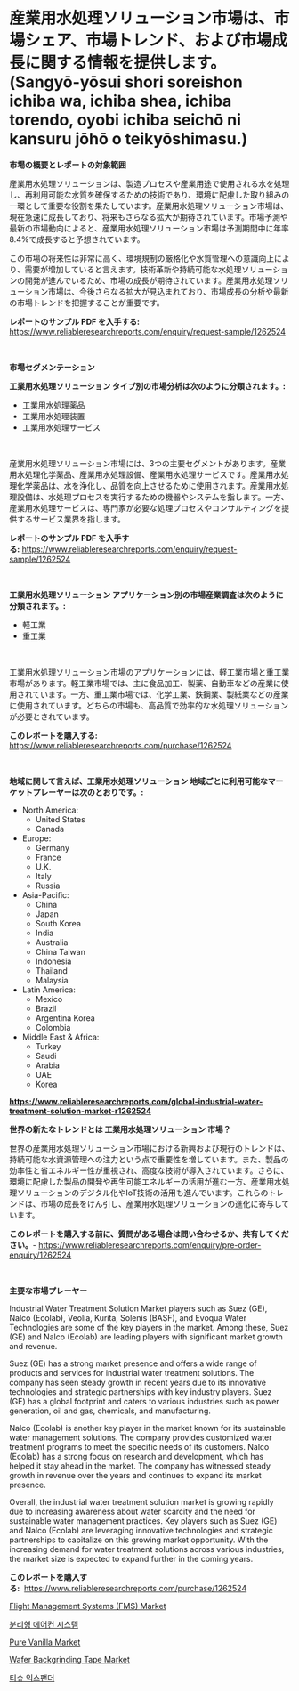 <p><h1>産業用水処理ソリューション市場は、市場シェア、市場トレンド、および市場成長に関する情報を提供します。 (Sangyō-yōsui shori soreishon ichiba wa, ichiba shea, ichiba torendo, oyobi ichiba seichō ni kansuru jōhō o teikyōshimasu.)</h1></p><p><strong>市場の概要とレポートの対象範囲</strong></p>
<p><p>産業用水処理ソリューションは、製造プロセスや産業用途で使用される水を処理し、再利用可能な水質を確保するための技術であり、環境に配慮した取り組みの一環として重要な役割を果たしています。産業用水処理ソリューション市場は、現在急速に成長しており、将来もさらなる拡大が期待されています。市場予測や最新の市場動向によると、産業用水処理ソリューション市場は予測期間中に年率8.4%で成長すると予想されています。</p><p>この市場の将来性は非常に高く、環境規制の厳格化や水質管理への意識向上により、需要が増加していると言えます。技術革新や持続可能な水処理ソリューションの開発が進んでいるため、市場の成長が期待されています。産業用水処理ソリューション市場は、今後さらなる拡大が見込まれており、市場成長の分析や最新の市場トレンドを把握することが重要です。</p></p>
<p><strong>レポートのサンプル PDF を入手する:</strong> <a href="https://www.reliableresearchreports.com/enquiry/request-sample/1262524">https://www.reliableresearchreports.com/enquiry/request-sample/1262524</a></p>
<p>&nbsp;</p>
<p><strong>市場セグメンテーション</strong></p>
<p><strong>工業用水処理ソリューション タイプ別の市場分析は次のように分類されます。:</strong></p>
<p><ul><li>工業用水処理薬品</li><li>工業用水処理装置</li><li>工業用水処理サービス</li></ul></p>
<p>&nbsp;</p>
<p><p>産業用水処理ソリューション市場には、3つの主要セグメントがあります。産業用水処理化学薬品、産業用水処理設備、産業用水処理サービスです。産業用水処理化学薬品は、水を浄化し、品質を向上させるために使用されます。産業用水処理設備は、水処理プロセスを実行するための機器やシステムを指します。一方、産業用水処理サービスは、専門家が必要な処理プロセスやコンサルティングを提供するサービス業界を指します。</p></p>
<p><strong>レポートのサンプル PDF を入手する:</strong>&nbsp;<a href="https://www.reliableresearchreports.com/enquiry/request-sample/1262524">https://www.reliableresearchreports.com/enquiry/request-sample/1262524</a></p>
<p>&nbsp;</p>
<p><strong> 工業用水処理ソリューション アプリケーション別の市場産業調査は次のように分類されます。:</strong></p>
<p><ul><li>軽工業</li><li>重工業</li></ul></p>
<p>&nbsp;</p>
<p><p>工業用水処理ソリューション市場のアプリケーションには、軽工業市場と重工業市場があります。軽工業市場では、主に食品加工、製薬、自動車などの産業に使用されています。一方、重工業市場では、化学工業、鉄鋼業、製紙業などの産業に使用されています。どちらの市場も、高品質で効率的な水処理ソリューションが必要とされています。</p></p>
<p><strong>このレポートを購入する:</strong>&nbsp; <a href="https://www.reliableresearchreports.com/purchase/1262524">https://www.reliableresearchreports.com/purchase/1262524</a></p>
<p>&nbsp;</p>
<p><strong>地域に関して言えば、工業用水処理ソリューション 地域ごとに利用可能なマーケットプレーヤーは次のとおりです。:</strong></p>
<p><ul>
    <li>
        North America:
        <ul>
            <li>United States</li>
            <li>Canada</li>
        </ul>
    </li>
    <li>
        Europe:
        <ul>
            <li>Germany</li>
            <li>France</li>
            <li>U.K.</li>
            <li>Italy</li>
            <li>Russia</li>
        </ul>
    </li>
    <li>
        Asia-Pacific:
        <ul>
            <li>China</li>
            <li>Japan</li>
            <li>South Korea</li>
            <li>India</li>
            <li>Australia</li>
            <li>China Taiwan</li>
            <li>Indonesia</li>
            <li>Thailand</li>
            <li>Malaysia</li>
        </ul>
    </li>
    <li>
        Latin America:
        <ul>
            <li>Mexico</li>
            <li>Brazil</li>
            <li>Argentina Korea</li>
            <li>Colombia</li>
        </ul>
    </li>
    <li>
        Middle East & Africa:
        <ul>
            <li>Turkey</li>
            <li>Saudi</li>
            <li>Arabia</li>
            <li>UAE</li>
            <li>Korea</li>
        </ul>
    </li>
    </ul></p>
<p><strong><a href="https://www.reliableresearchreports.com/global-industrial-water-treatment-solution-market-r1262524">https://www.reliableresearchreports.com/global-industrial-water-treatment-solution-market-r1262524</a></strong>&nbsp;</p>
<p><strong>世界の新たなトレンドとは 工業用水処理ソリューション 市場？</strong></p>
<p><p>世界の産業用水処理ソリューション市場における新興および現行のトレンドは、持続可能な水資源管理への注力という点で重要性を増しています。また、製品の効率性と省エネルギー性が重視され、高度な技術が導入されています。さらに、環境に配慮した製品の開発や再生可能エネルギーの活用が進む一方、産業用水処理ソリューションのデジタル化やIoT技術の活用も進んでいます。これらのトレンドは、市場の成長をけん引し、産業用水処理ソリューションの進化に寄与しています。</p></p>
<p><strong>このレポートを購入する前に、質問がある場合は問い合わせるか、共有してください。</strong>- <a href="https://www.reliableresearchreports.com/enquiry/pre-order-enquiry/1262524">https://www.reliableresearchreports.com/enquiry/pre-order-enquiry/1262524</a></p>
<p>&nbsp;</p>
<p><strong>主要な市場プレーヤー</strong></p>
<p><p>Industrial Water Treatment Solution Market players such as Suez (GE), Nalco (Ecolab), Veolia, Kurita, Solenis (BASF), and Evoqua Water Technologies are some of the key players in the market. Among these, Suez (GE) and Nalco (Ecolab) are leading players with significant market growth and revenue.</p><p>Suez (GE) has a strong market presence and offers a wide range of products and services for industrial water treatment solutions. The company has seen steady growth in recent years due to its innovative technologies and strategic partnerships with key industry players. Suez (GE) has a global footprint and caters to various industries such as power generation, oil and gas, chemicals, and manufacturing.</p><p>Nalco (Ecolab) is another key player in the market known for its sustainable water management solutions. The company provides customized water treatment programs to meet the specific needs of its customers. Nalco (Ecolab) has a strong focus on research and development, which has helped it stay ahead in the market. The company has witnessed steady growth in revenue over the years and continues to expand its market presence.</p><p>Overall, the industrial water treatment solution market is growing rapidly due to increasing awareness about water scarcity and the need for sustainable water management practices. Key players such as Suez (GE) and Nalco (Ecolab) are leveraging innovative technologies and strategic partnerships to capitalize on this growing market opportunity. With the increasing demand for water treatment solutions across various industries, the market size is expected to expand further in the coming years.</p></p>
<p><strong>このレポートを購入する:</strong>&nbsp;&nbsp;<a href="https://www.reliableresearchreports.com/purchase/1262524">https://www.reliableresearchreports.com/purchase/1262524</a></p>
<p><p><a href="https://view.publitas.com/reportprime-1/flight-management-systems-fms-market-analysis-and-market-size-global-industry-overview-market-segmentation-and-forecast-2024-to-2031/">Flight Management Systems (FMS) Market</a></p><p><a href="https://github.com/TimmyMann6767/Market-Research-Report-List-1/blob/main/311490817657.md">분리형 에어컨 시스템</a></p><p><a href="https://github.com/Airanohannonzb68e5pb53oc1/Market-Research-Report-List-1/blob/main/pure-vanilla-market.md">Pure Vanilla Market</a></p><p><a href="https://funky-papaya-cf4.notion.site/Wafer-Backgrinding-Tape-Market-Furnish-Information-about-Market-Size-Market-Share-Market-Dynamics--ef7d9812bbc742c4b379be0eb07e9352">Wafer Backgrinding Tape Market</a></p><p><a href="https://github.com/JeromeRtyau89966/Market-Research-Report-List-1/blob/main/468939817658.md">티슈 익스팬더</a></p></p>
